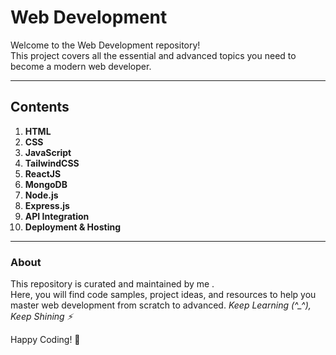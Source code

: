 # Web Development

Welcome to the Web Development repository!  
This project covers all the essential and advanced topics you need to become a modern web developer.

---

## Contents

1. **HTML**  
2. **CSS**  
3. **JavaScript**  
4. **TailwindCSS**  
5. **ReactJS**  
6. **MongoDB**  
7. **Node.js**  
8. **Express.js**  
9. **API Integration**  
10. **Deployment & Hosting**

---

### About

This repository is curated and maintained by me .  
Here, you will find code samples, project ideas, and resources to help you master web development from scratch to advanced.
*Keep Learning (^_^), Keep Shining ⚡*

Happy Coding! 🚀

